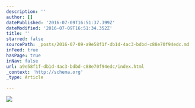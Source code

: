 ```yaml
---
description: ''
author: []
datePublished: '2016-07-09T16:51:37.399Z'
dateModified: '2016-07-09T16:51:34.352Z'
title: ''
starred: false
sourcePath: _posts/2016-07-09-a9e58f1f-db1d-4ac3-bdbd-c88e70f94edc.md
inFeed: true
hasPage: true
inNav: false
url: a9e58f1f-db1d-4ac3-bdbd-c88e70f94edc/index.html
_context: 'http://schema.org'
_type: Article

---
```

![](https://the-grid-user-content.s3-us-west-2.amazonaws.com/48e695d2-a27a-4a12-a589-d929486dbabe.jpg)
